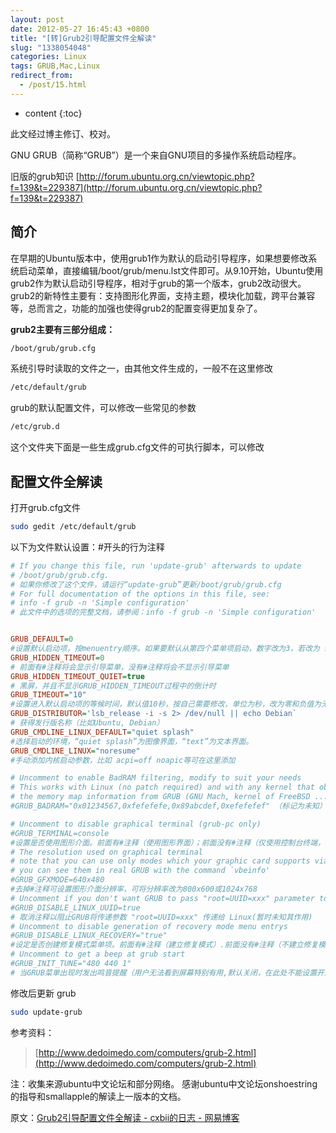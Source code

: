 ```yaml
---
layout: post
date: 2012-05-27 16:45:43 +0800
title: "[转]Grub2引导配置文件全解读"
slug: "1338054048"
categories: Linux
tags: GRUB,Mac,Linux
redirect_from:
  - /post/15.html
---
```

* content
{:toc}

此文经过博主修订、校对。

GNU GRUB（简称“GRUB”）是一个来自GNU项目的多操作系统启动程序。
<!--more-->

旧版的grub知识 [http://forum.ubuntu.org.cn/viewtopic.php?f=139&t=229387](http://forum.ubuntu.org.cn/viewtopic.php?f=139&t=229387)

## 简介
在早期的Ubuntu版本中，使用grub1作为默认的启动引导程序，如果想要修改系统启动菜单，直接编辑/boot/grub/menu.lst文件即可。从9.10开始，Ubuntu使用grub2作为默认启动引导程序，相对于grub的第一个版本，grub2改动很大。
grub2的新特性主要有：支持图形化界面，支持主题，模块化加载，跨平台兼容等，总而言之，功能的加强也使得grub2的配置变得更加复杂了。

**grub2主要有三部分组成：**

```Bash
/boot/grub/grub.cfg
```

系统引导时读取的文件之一，由其他文件生成的，一般不在这里修改

```Bash
/etc/default/grub
```
grub的默认配置文件，可以修改一些常见的参数

```Bash
/etc/grub.d
```
这个文件夹下面是一些生成grub.cfg文件的可执行脚本，可以修改

## 配置文件全解读

打开grub.cfg文件
```Bash
sudo gedit /etc/default/grub
```

以下为文件默认设置：#开头的行为注释
```ini
# If you change this file, run 'update-grub' afterwards to update
# /boot/grub/grub.cfg.
# 如果你修改了这个文件，请运行“update-grub”更新/boot/grub/grub.cfg
# For full documentation of the options in this file, see:
# info -f grub -n 'Simple configuration'
# 此文件中的选项的完整文档，请参阅：info -f grub -n 'Simple configuration'


GRUB_DEFAULT=0
#设置默认启动项，按menuentry顺序。如果要默认从第四个菜单项启动，数字改为3，若改为 saved，则默认为上次启动项。
GRUB_HIDDEN_TIMEOUT=0
# 前面有#注释将会显示引导菜单，没有#注释将会不显示引导菜单
GRUB_HIDDEN_TIMEOUT_QUIET=true
# 黑屏，并且不显示GRUB_HIDDEN_TIMEOUT过程中的倒计时
GRUB_TIMEOUT="10"
#设置进入默认启动项的等候时间，默认值10秒，按自己需要修改，单位为秒，改为零和负值为无限等待操作
GRUB_DISTRIBUTOR='lsb_release -i -s 2> /dev/null || echo Debian`
# 获得发行版名称（比如Ubuntu, Debian）
GRUB_CMDLINE_LINUX_DEFAULT="quiet splash"
#选择启动的环境，“quiet splash”为图像界面，“text”为文本界面。
GRUB_CMDLINE_LINUX="noresume"
#手动添加内核启动参数，比如 acpi=off noapic等可在这里添加

# Uncomment to enable BadRAM filtering, modify to suit your needs
# This works with Linux (no patch required) and with any kernel that obtains
# the memory map information from GRUB (GNU Mach, kernel of FreeBSD ...)
#GRUB_BADRAM="0x01234567,0xfefefefe,0x89abcdef,0xefefefef" （标记为未知）

# Uncomment to disable graphical terminal (grub-pc only)
#GRUB_TERMINAL=console
#设置是否使用图形介面。前面有#注释（使用图形界面）；前面没有#注释（仅使用控制台终端，不使用图形介面)
# The resolution used on graphical terminal
# note that you can use only modes which your graphic card supports via VBE
# you can see them in real GRUB with the command `vbeinfo'
#GRUB_GFXMODE=640x480
#去掉#注释可设置图形介面分辨率，可将分辨率改为800x600或1024x768
# Uncomment if you don't want GRUB to pass "root=UUID=xxx" parameter to Linux
#GRUB_DISABLE_LINUX_UUID=true
# 取消注释以阻止GRUB将传递参数 "root=UUID=xxx" 传递给 Linux(暂时未知其作用)
# Uncomment to disable generation of recovery mode menu entrys
#GRUB_DISABLE_LINUX_RECOVERY="true"
#设定是否创建修复模式菜单项。前面有#注释（建立修复模式）.前面没有#注释（不建立修复模式）
# Uncomment to get a beep at grub start
#GRUB_INIT_TUNE="480 440 1"
# 当GRUB菜单出现时发出鸣音提醒（用户无法看到屏幕特别有用,默认关闭，在此处不能设置开启）
```

修改后更新 grub

```Bash
sudo update-grub
```
参考资料：
>[http://www.dedoimedo.com/computers/grub-2.html](http://www.dedoimedo.com/computers/grub-2.html)

注：收集来源ubuntu中文论坛和部分网络。
感谢ubuntu中文论坛onshoestring的指导和smallapple的解读上一版本的文档。

原文：[Grub2引导配置文件全解读 - cxbii的日志 - 网易博客](http://cxbii.blog.163.com/blog/static/18500146020123215233222/)
